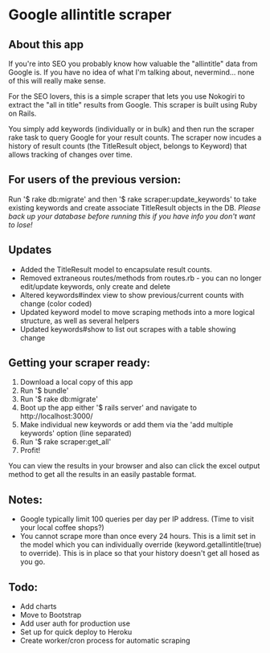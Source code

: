 # Google allintitle scraper

## About this app

If you're into SEO you probably know how valuable the "allintitle" data from Google is. If you have no idea of what I'm talking about, nevermind... none of this will really make sense.

For the SEO lovers, this is a simple scraper that lets you use Nokogiri to extract the "all in title" results from Google. This scraper is built using Ruby on Rails.

You simply add keywords (individually or in bulk) and then run the scraper rake task to query Google for your result counts. The scraper now incudes a history of result counts (the TitleResult object, belongs to Keyword) that allows tracking of changes over time.

## For users of the previous version:

Run '$ rake db:migrate' and then '$ rake scraper:update_keywords' to take existing keywords and create associate TitleResult objects in the DB. _Please back up your database before running this if you have info you don't want to lose!_

## Updates

* Added the TitleResult model to encapsulate result counts.
* Removed extraneous routes/methods from routes.rb - you can no longer edit/update keywords, only create and delete
* Altered keywords#index view to show previous/current counts with change (color coded)
* Updated keyword model to move scraping methods into a more logical structure, as well as several helpers
* Updated keywords#show to list out scrapes with a table showing change

## Getting your scraper ready:

1. Download a local copy of this app
2. Run '$ bundle'
3. Run '$ rake db:migrate'
4. Boot up the app either '$ rails server' and navigate to http://localhost:3000/
5. Make individual new keywords or add them via the 'add multiple keywords' option (line separated)
6. Run '$ rake scraper:get_all'
7. Profit!

You can view the results in your browser and also can click the excel output method to get all the results in an easily pastable format.

## Notes:

* Google typically limit 100 queries per day per IP address. (Time to visit your local coffee shops?)
* You cannot scrape more than once every 24 hours. This is a limit set in the model which you can individually override (keyword.getallintitle(true) to override). This is in place so that your history doesn't get all hosed as you go.

## Todo:

* Add charts
* Move to Bootstrap
* Add user auth for production use
* Set up for quick deploy to Heroku
* Create worker/cron process for automatic scraping
